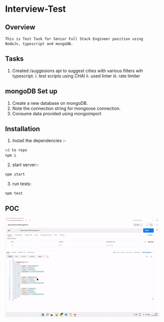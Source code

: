 # Interview-Test

## Overview
    This is Test Task for Senior Full Stack Engineer position using NodeJs, typescript and mongoDB. 

## Tasks
1) Created /suggesions api to suggest cities with various filters wih typescript.
    i. test scripts using CHAI
    ii. used linter
    iii. rate limiter 

## mongoDB Set up

1) Create a new database on mongoDB.
2) Note the connection string for mongoose connection.
3) Consume data provided using mongoimport

## Installation

1) Install the dependencies :-

```sh
cd to repo
npm i
```
2) start server:-

```sh
npm start
```
3) run tests:

```sh
npm test
```
     
## POC

![alt text](https://github.com/Arahanad/coding--test-ts/raw/master/POC/POC.gif "Bot POC")


